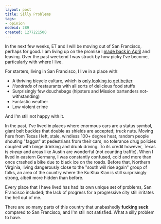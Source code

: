 ```yaml
--- 
layout: post
title: Silly Problems
tags: 
- opinion
nodeid: 289
created: 1277221500
---
```

In the next few weeks, ET and I will be moving out of San Francisco, perhaps for good.  I am living up on the promise I [made back in April](http://unethicalblogger.com/posts/2010/04/san_francisco_transit_sucks) and leaving. Over the past weekend I was struck by how picky I've become, particularly with where I live.

For starters, living in San Francisco, I live in a place with:

 * A thriving bicycle culture, which is [only looking to get better](http://sf.streetsblog.org/2010/06/21/judge-poses-questions-to-attorneys-on-eve-of-final-bike-injunction-hearing/)
 * *Hundreds* of restaurants with all sorts of delicious food stuffs
 * Surprisingly few douchebags (hipsters and Mission bartenders not-withstanding) 
 * Fantastic weather
 * Low violent crime

And I'm still not happy with it. 

In the past, I've lived in places where enormous cars are a status symbol, giant belt buckles that double as shields are accepted; truck nuts. Moving here from Texas I left, stale, windless 100+ degree heat, random people shouting "faggot" at pedestrians from their cars, no tolerance drug policies coupled with binge drinking and drunk driving. To its credit however, Texas is *cheap* and areas like Austin are wonderful (not counting traffic). When I lived in eastern Germany, I was constantly confused, cold and more than once crashed a bike due to black ice on the roads. Before that, Northern Virginia, living dangerously close to the "south will rise again" group of folks, an area of the country where the Ku Klux Klan is still surprisingly strong, albeit more hidden than before.

Every place that I have lived has had its own unique set of problems, San Francisco included; the lack of progress for a progressive city still irritates the hell out of me. 


There are so many parts of this country that unabashedly **fucking suck** compared to San Francisco, and I'm still not satisfied. What a silly problem to have.
